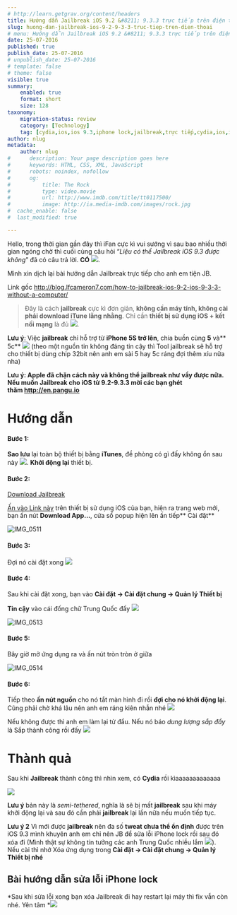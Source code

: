 ```yaml
---
# http://learn.getgrav.org/content/headers
title: Hướng dẫn Jailbreak iOS 9.2 &#8211; 9.3.3 trực tiếp trên điện thoại
slug: huong-dan-jailbreak-ios-9-2-9-3-3-truc-tiep-tren-dien-thoai
# menu: Hướng dẫn Jailbreak iOS 9.2 &#8211; 9.3.3 trực tiếp trên điện thoại
date: 25-07-2016
published: true
publish_date: 25-07-2016
# unpublish_date: 25-07-2016
# template: false
# theme: false
visible: true
summary:
    enabled: true
    format: short
    size: 128
taxonomy:
    migration-status: review
    category: [Technology]
    tag: [cydia,ios,ios 9.3,iphone lock,jailbreak,trực tiếp,cydia,ios,ios 9.3,iphone lock,jailbreak,trực tiếp]
author: nlug
metadata:
    author: nlug
#      description: Your page description goes here
#      keywords: HTML, CSS, XML, JavaScript
#      robots: noindex, nofollow
#      og:
#          title: The Rock
#          type: video.movie
#          url: http://www.imdb.com/title/tt0117500/
#          image: http://ia.media-imdb.com/images/rock.jpg
#  cache_enable: false
#  last_modified: true

---
```


Hello, trong thời gian gần đây thì iFan cực kì vui sướng vì sau bao nhiều thời gian ngóng chờ thì cuối cùng câu hỏi “*Liệu có thể Jailbreak iOS 9.3 được không*” đã có câu trả lời. **CÓ** ![](http://cuthanh.com/wp-content/uploads/lm-easy-emoticons/emoticons-custom/65f51c6b41112ac007ace7cf9f66e15e.png).

Mình xin dịch lại bài hướng dẫn Jailbreak trực tiếp cho anh em tiện JB.

Link gốc <http://blog.lfcameron7.com/how-to-jailbreak-ios-9-2-ios-9-3-3-without-a-computer/>

> Đây là cách **jailbreak** cực kì đơn giản, **không cần máy tính, không cài phải download iTune lằng nhằng**. Chỉ cần **thiết bị sử dụng iOS + kết nối mạng** là đủ ![](http://cuthanh.com/wp-content/uploads/lm-easy-emoticons/emoticons-custom/4496791ae48b92a081a170ec56c63f89.png).

**Lưu ý**: Việc **jailbreak** chỉ hỗ trợ từ **iPhone 5S trở lên**, chia buồn cùng **5** và** 5c** ![](http://cuthanh.com/wp-content/uploads/lm-easy-emoticons/emoticons-custom/6ef225eb223b6df4166606abf92bde83.png) (theo một nguồn tin không đáng tin cậy thì Tool jailbreak sẽ hỗ trợ cho thiết bị dùng chip 32bit nên anh em sài 5 hay 5c ráng đợi thêm xíu nữa nha)

**Lưu ý: Apple đã chặn cách này và không thể jailbreak như vầy được nữa. Nếu muốn Jailbreak cho iOS từ 9.2-9.3.3 mời các bạn ghét thăm <http://en.pangu.io>**

# Hướng dẫn

#### Bước 1:

**Sao lưu** lại toàn bộ thiết bị bằng **iTunes**, đề phòng có gì đấy không ổn sau này ![](http://cuthanh.com/wp-content/uploads/lm-easy-emoticons/emoticons-custom/3182d42b9326c68c9a456df369ea9898.png). **Khởi động lại** thiết bị.

#### Bước 2:

[ Download Jailbreak](http://www.iclarified.com/jailbreak/pangu-pp/)

[Ấn vào Link này](http://www.iclarified.com/jailbreak/pangu-pp/) trên thiết bị sử dụng iOS của bạn, hiện ra trang web mới, bạn ấn nút **Download App…**, cửa sổ popup hiện lên ấn tiếp** Cài đặt**

![IMG_0511](http://cuthanh.com/wp-content/uploads/2016/07/IMG_0511-577x1024.png)

#### Bước 3:

Đợi nó cài đặt xong ![](http://cuthanh.com/wp-content/uploads/lm-easy-emoticons/emoticons-custom/b5832fef30eaf55643c1756ec601702d.png)

#### Bước 4:

Sau khi cài đặt xong, bạn vào **Cài đặt -> Cài đặt chung -> Quản lý Thiết bị**

**Tin cậy** vào cái đống chữ Trung Quốc đấy ![](http://cuthanh.com/wp-content/uploads/lm-easy-emoticons/emoticons-custom/080861c0c12b3c87e3cb77a2d91754b8.png)

![IMG_0513](http://cuthanh.com/wp-content/uploads/2016/07/IMG_0513-577x1024.png)

#### Bước 5:

Bây giờ mở ứng dụng ra và ấn nút tròn tròn ở giữa

![IMG_0514](http://cuthanh.com/wp-content/uploads/2016/07/IMG_0514-577x1024.png)

#### Bước 6:

Tiếp theo **ấn nút nguồn** cho nó tắt màn hình đi rồi **đợi cho nó khởi động lại**. Cũng phải chờ khá lâu nên anh em ráng kiên nhẫn nhé ![](http://cuthanh.com/wp-content/uploads/lm-easy-emoticons/emoticons-custom/a2b20fedb8f910c6d52ffeb6a30af1b8.png)

Nếu không được thì anh em làm lại từ đầu. Nếu nó báo *dung lượng sắp đầy* là Sắp thành công rồi đấy ![](http://cuthanh.com/wp-content/uploads/lm-easy-emoticons/emoticons-custom/ab0f23d06fc786b40bb95a014604743f.png)

# Thành quả

Sau khi **Jailbreak** thành công thì nhìn xem, có **Cydia** rồi kìaaaaaaaaaaaaa

![](http://i.imgur.com/3Wu7gR0.jpg)

**Lưu ý** bản này là *semi-tethered*, nghĩa là sẽ bị mất **jailbreak** sau khi máy khởi động lại và sau đó cần phải **jailbreak** lại lần nữa nếu muốn tiếp tục.

**Lưu ý 2** Vì mới được **jailbreak** nên đa số **tweat chưa thể ổn định** được trên iOS 9.3 mình khuyên anh em chỉ nên JB để sửa lỗi iPhone lock rồi sau đó xóa đi (Mình thật sự không tin tưởng các anh Trung Quốc nhiều lắm ![](http://cuthanh.com/wp-content/uploads/lm-easy-emoticons/emoticons-custom/0dd17a12d85d368fd9f09090b1a961a7.png)). Nếu cài thì nhớ Xóa ứng dụng trong **Cài đặt -> Cài đặt chung -> Quản lý Thiết bị nhé**

## Bài hướng dẫn sửa lỗi iPhone lock



*Sau khi sửa lỗi xong bạn xóa Jailbreak đi hay restart lại máy thì fix vẫn còn nhé. Yên tâm *![](http://cuthanh.com/wp-content/uploads/lm-easy-emoticons/emoticons-custom/b5832fef30eaf55643c1756ec601702d.png)